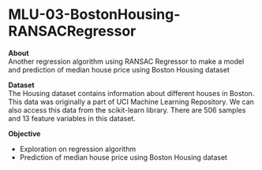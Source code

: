 # MLU-03-BostonHousing-RANSACRegressor


**About**<br>
Another regression algorithm using RANSAC Regressor to make a model and prediction of median house price using Boston Housing dataset 

**Dataset**<br>
The Housing dataset contains information about different houses in Boston. This data was originally a part of UCI Machine Learning Repository. We can also access this data from the scikit-learn library. There are 506 samples and 13 feature variables in this dataset. 

**Objective**<br>
- Exploration on regression algorithm
- Prediction of median house price using Boston Housing dataset 
